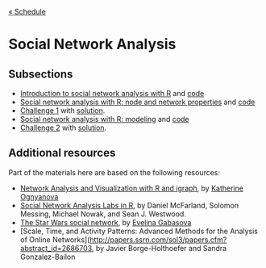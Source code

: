 [&laquo; Schedule](../README.md#schedule)

# Social Network Analysis

## Subsections

* [Introduction to social network analysis with R](http://htmlpreview.github.io/?https://github.com/pablobarbera/data-science-workshop/blob/master/01_networks_intro.html) and [code](https://github.com/pablobarbera/data-science-workshop/blob/master/sna/01_networks_intro.Rmd)
* [Social network analysis with R: node and network properties](http://htmlpreview.github.io/?https://github.com/pablobarbera/data-science-workshop/blob/master/02_networks_descriptive.html) and [code](https://github.com/pablobarbera/data-science-workshop/blob/master/sna/02_networks_descriptive.Rmd)
* [Challenge 1](http://htmlpreview.github.io/?https://github.com/pablobarbera/data-science-workshop/blob/master/sna/03_challenge_1.Rmd) with [solution](http://htmlpreview.github.io/?https://raw.githubusercontent.com/pablobarbera/data-science-workshop/master/sna/03_challenge_1_solution.html).
* [Social network analysis with R: modeling](http://htmlpreview.github.io/?https://github.com/pablobarbera/data-science-workshop/blob/master/04_networks_modeling.html) and [code](https://github.com/pablobarbera/data-science-workshop/blob/master/sna/04_networks_modeling.Rmd)
* [Challenge 2](http://htmlpreview.github.io/?https://github.com/pablobarbera/data-science-workshop/blob/master/sna/05_challenge_2.Rmd) with [solution](http://htmlpreview.github.io/?https://raw.githubusercontent.com/pablobarbera/data-science-workshop/master/sna/05_challenge_2.html).

## Additional resources

Part of the materials here are based on the following resources:
- [Network Analysis and Visualization with R and igraph](http://kateto.net/netscix2016), by [Katherine Ognyanova](http://kateto.net/)
- [Social Network Analysis Labs in R](http://sna.stanford.edu/rlabs.php), by Daniel McFarland, Solomon Messing, Michael Nowak, and Sean J. Westwood. 
- [The Star Wars social network](http://evelinag.com/blog/2015/12-15-star-wars-social-network/), by [Evelina Gabasova](http://evelinag.com/)
- [Scale, Time, and Activity Patterns: Advanced Methods for the Analysis of Online Networks](http://papers.ssrn.com/sol3/papers.cfm?abstract_id=2686703, by Javier Borge-Holthoefer and Sandra Gonzalez-Bailon
